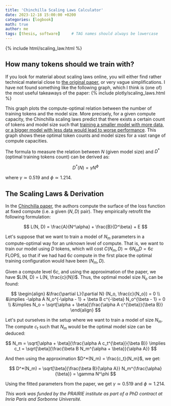 ```yaml
---
title: 'Chinchilla Scaling Laws Calculator'
date: 2023-12-18 15:00:00 +0200
categories: [logbook]
math: true
author: me
tags: [thesis, software]     # TAG names should always be lowercase
---
```


{% include html/scaling_law.html %}


## How many tokens should we train with?

If you look for material about scaling laws online, you will either find rather technical material close to [the original paper](https://arxiv.org/pdf/2203.15556.pdf), or very vague simplifications. I have not found something like the following graph, which I think is (one of) the most useful takeaways of the paper:
{% include plotly/scaling_laws.html %}

This graph plots the compute-optimal relation between the number of training tokens and the model size. More precisely, for a given compute capacity, the Chinchilla scaling laws predict that there exists a certain count of tokens and model size such that <ins>training a smaller model with more data, or a bigger model with less data would lead to worse performance</ins>. This graph shows these optimal token counts and model sizes for a vast range of compute capacities.

The formula to measure the relation between $N$ (given model size) and $D^*$ (optimal training tokens count) can be derived as:

$$ D^*(N) = \gamma N^\phi $$ 

where $\gamma \simeq 0.519$ and $\phi \simeq 1.214$.


## The Scaling Laws & Derivation

In the [Chinchilla paper](https://arxiv.org/pdf/2203.15556.pdf), the authors compute the surface of the loss function at fixed compute (i.e. a given $(N, D)$ pair). They empirically retrofit the following formulation:

$$ L(N, D) = \frac{A}{N^\alpha} + \frac{B}{D^\beta} + E $$

Let's suppose that we want to train a model of $N_m$ parameters in a compute-optimal way for an unknown level of compute. That is, we want to train our model using $D$ tokens, which will cost $C(N_m, D) \simeq 6N_mD = 6c$ FLOPS, so that if we had had $6c$ compute in the first place the optimal training configuration would have been $(N_m, D)$.

Given a compute level $6c$, and using the approximation of the paper, we have $L(N, D) = L(N, \frac{c}{N})$. Thus, the optimal model size $N_o$ can be found:

$$ \begin{align}
&\frac{\partial L}{\partial N} (N_o, \frac{c}{N_o}) = 0 \\
&\implies -\alpha A N_o^{-\alpha - 1} + \beta B c^{-\beta} N_o^{\beta - 1} = 0 \\
&\implies N_o = \sqrt[\alpha + \beta]{\frac{\alpha A c^{\beta}}{\beta B}}
\end{align} $$

Let's put ourselves in the setup where we want to train a model of size $N_m$. The compute $c_t$ such that $N_m$ would be the optimal model size can be deduced:

$$ N_m = \sqrt[\alpha + \beta]{\frac{\alpha A c_t^{\beta}}{\beta B}} \implies c_t = \sqrt[\beta]{\frac{\beta B N_m^{\alpha + \beta}}{\alpha A}} $$

And then using the approximation $D^*(N_m) = \frac{c_t}{N_m}$, we get:

$$ D^*(N_m) = \sqrt[\beta]{\frac{\beta B}{\alpha A}} N_m^{\frac{\alpha}{\beta}} = \gamma N^\phi $$

Using the fitted parameters from the paper, we get $\gamma \simeq 0.519$ and $\phi \simeq 1.214$.

*This work was funded by the PRAIRIE institute as part of a PhD contract at Inria Paris and Sorbonne Université.*